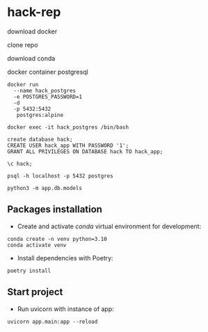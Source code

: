 # hack-rep

download docker

clone repo

download conda


docker container postgresql
```shell
docker run 
  --name hack_postgres 
  -e POSTGRES_PASSWORD=1 
  -d 
  -p 5432:5432
   postgres:alpine
```

```shell
docker exec -it hack_postgres /bin/bash
```

```shell
create database hack;
CREATE USER hack_app WITH PASSWORD '1';
GRANT ALL PRIVILEGES ON DATABASE hack TO hack_app;

\c hack;

psql -h localhost -p 5432 postgres
```

```shell
python3 -m app.db.models
```



## Packages installation
- Create and activate *conda* virtual environment for development:

```shell
conda create -n venv python=3.10
conda activate venv
```

- Install dependencies with Poetry:

```shell
poetry install
```
## Start project
- Run uvicorn with instance of app:

```shell
uvicorn app.main:app --reload
```